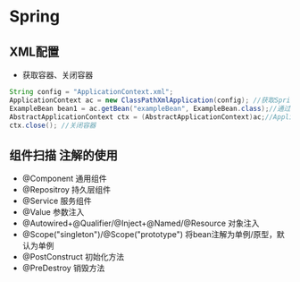 # Spring
## XML配置
+ 获取容器、关闭容器
``` java
String config = "ApplicationContext.xml";
ApplicationContext ac = new ClassPathXmlApplication(config); //获取Spring容器
ExampleBean bean1 = ac.getBean("exampleBean", ExampleBean.class);//通过容器获取bean对象
AbstractApplicationContext ctx = (AbstractApplicationContext)ac;//ApplicationContext本身没有close方法，调用其抽象类的close方法关闭
ctx.close(); //关闭容器
```
## 组件扫描 注解的使用
+ @Component 通用组件
+ @Repositroy 持久层组件
+ @Service 服务组件
+ @Value 参数注入
+ @Autowired+@Qualifier/@Inject+@Named/@Resource 对象注入
+ @Scope("singleton")/@Scope("prototype") 将bean注解为单例/原型，默认为单例
+ @PostConstruct 初始化方法
+ @PreDestroy 销毁方法

